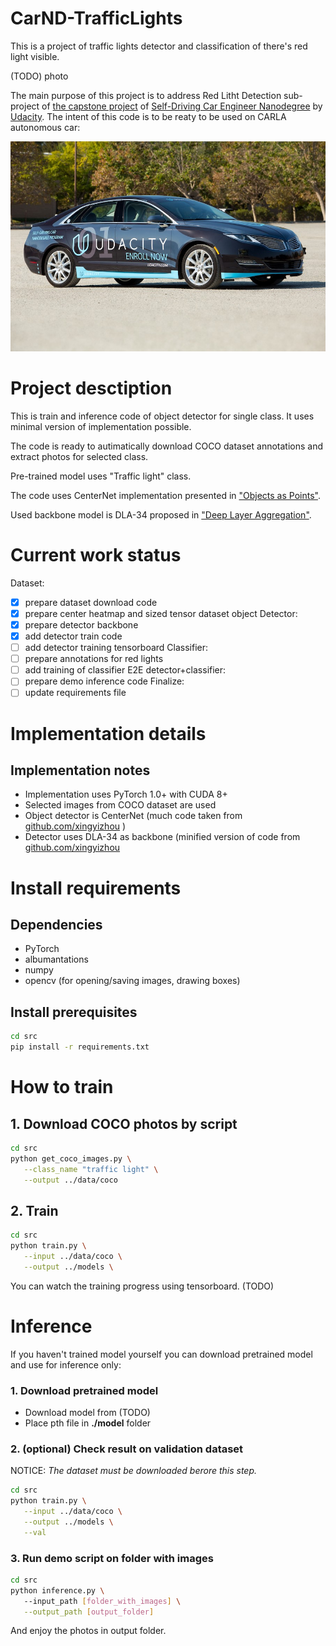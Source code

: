 # CarND-TrafficLights
This is a project of traffic lights detector and classification of there's red light visible.

(TODO) photo

The main purpose of this project is to address Red Litht Detection sub-project of [the capstone project](https://github.com/udacity/CarND-Capstone) of [Self-Driving Car Engineer Nanodegree](https://www.udacity.com/course/self-driving-car-engineer-nanodegree--nd013) by [Udacity](https://www.udacity.com/). The intent of this code is to be reaty to be used on CARLA autonomous car:

![CARLA car](assets/carla.jpg)


# Project desctiption

This is train and inference code of object detector for single class. It uses minimal version of implementation possible.

The code is ready to autimatically download COCO dataset annotations and extract photos for selected class.

Pre-trained model uses "Traffic light" class.

The code uses CenterNet implementation presented in ["Objects as Points"](https://arxiv.org/pdf/1904.07850.pdf).

Used backbone model is DLA-34 proposed in ["Deep Layer Aggregation"](https://arxiv.org/pdf/1707.06484.pdf).

# Current work status
Dataset:
- [x] prepare dataset download code
- [x] prepare center heatmap and sized tensor dataset object
Detector:
- [x] prepare detector backbone
- [x] add detector train code
- [ ] add detector training tensorboard
Classifier:
- [ ] prepare annotations for red lights
- [ ] add training of classifier
E2E detector+classifier:
- [ ] prepare demo inference code
Finalize:
- [ ] update requirements file

# Implementation details

## Implementation notes
* Implementation uses PyTorch 1.0+ with CUDA 8+
* Selected images from COCO dataset are used
* Object detector is CenterNet (much code taken from [github.com/xingyizhou](https://github.com/xingyizhou/CenterNet) )
* Detector uses DLA-34 as backbone  (minified version of  code from [github.com/xingyizhou](https://github.com/xingyizhou/CenterNet/blob/master/src/lib/models/networks/dlav0.py)

# Install requirements

## Dependencies
* PyTorch
* albumantations
* numpy
* opencv (for opening/saving images, drawing boxes)

## Install prerequisites

```bash
cd src
pip install -r requirements.txt
```

# How to train

## 1. Download COCO photos by script
```bash
cd src
python get_coco_images.py \
   --class_name "traffic light" \
   --output ../data/coco
```

## 2. Train 

```bash
cd src
python train.py \
   --input ../data/coco \
   --output ../models \
```

You can watch the training progress using tensorboard. (TODO)

# Inference

If you haven't trained model yourself you can download pretrained model and use for inference only:

### 1. Download pretrained model

* Download model from (TODO)
* Place pth file in **./model** folder

### 2. (optional) Check result on validation dataset

NOTICE: *The dataset must be downloaded berore this step.*

```bash
cd src
python train.py \
   --input ../data/coco \
   --output ../models \
   --val
```

### 3. Run demo script on folder with images

```bash
cd src
python inference.py \ 
   --input_path [folder_with_images] \
   --output_path [output_folder]
```

And enjoy the photos in output folder.